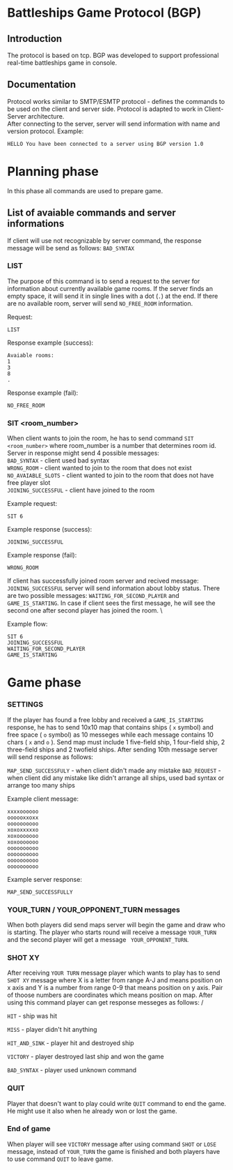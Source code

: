 # Battleships Game Protocol (BGP)

## Introduction

The protocol is based on tcp. BGP was developed to support professional real-time battleships game in console.

## Documentation

Protocol works similar to SMTP/ESMTP protocol - defines the commands to be used on the client and server side. Protocol is adapted to work in Client-Server architecture. \
After connecting to the server, server will send information with name and version protocol. Example: 

``` HELLO You have been connected to a server using BGP version 1.0 ```

# Planning phase

In this phase all commands are used to prepare game.

## List of avaiable commands and server informations

If client will use not recognizable by server command, the response message will be send as follows: ``` BAD_SYNTAX ``` 

### LIST

The purpose of this command is to send a request to the server for information about currently available game rooms. If the server finds an empty space, it will send it in single lines with a dot (```.```) at the end. If there are no available room, server will send ``` NO_FREE_ROOM ``` information.

Request:

``` LIST ``` 

Response example (success):

```
Avaiable rooms:
1
3
8
.
```
Response example (fail):

```NO_FREE_ROOM```

### SIT <room_number>

When client wants to join the room, he has to send command ```SIT <room_number>``` where room_number is a number that determines room id. Server in response might send 4 possible messages: \
``` BAD_SYNTAX ``` - client used bad syntax \
``` WRONG_ROOM ``` - client wanted to join to the room that does not exist \
``` NO_AVAIABLE_SLOTS ``` - client wanted to join to the room that does not have free player slot \
``` JOINING_SUCCESSFUL ``` - client have joined to the room 

Example request:

```SIT 6```

Example response (success):

``` JOINING_SUCCESSFUL ```

Example response (fail):

``` WRONG_ROOM ```

If client has successfully joined  room server and recived message: ``` JOINING_SUCCESSFUL ``` server will send information about lobby status. There are two possible messages: ``` WAITING_FOR_SECOND_PLAYER ``` and ``` GAME_IS_STARTING ```. In case if client sees the first message, he will see the second one after second player has joined the room. \

Example flow:

```
SIT 6
JOINING_SUCCESSFUL
WAITING_FOR_SECOND_PLAYER
GAME_IS_STARTING
```

# Game phase

### SETTINGS

If the player has found a free lobby and received a ``` GAME_IS_STARTING ``` response, he has to send 10x10 map that contains ships ( ```x``` symbol) and free space ( ```o``` symbol) as 10 messeges while each message contains 10 chars ( ``` x ``` and ``` o ``` ). Send map must include 1 five-field ship, 1 four-field ship, 2 three-field ships and 2 twofield ships.  After sending 10th message server will send response as follows:

``` MAP_SEND_SUCCESSFULY ``` - when client didn't made any mistake
``` BAD_REQUEST ``` - when client did any mistake like didn't arrange all ships, used bad syntax or arrange too many ships

Example client message:

```
xxxxoooooo
oooooxxoxx
oooooooooo
xoxoxxxxxo
xoxooooooo
xoxooooooo
oooooooooo
oooooooooo
oooooooooo
oooooooooo
```

Example server response:

``` MAP_SEND_SUCCESSFULLY ```

### YOUR_TURN / YOUR_OPPONENT_TURN messages

When both players did send maps server will begin the game and draw who is starting. The player who starts round will receive a message ```YOUR_TURN``` and the second player will get a message ``` YOUR_OPPONENT_TURN```.

### SHOT XY

After receiving ``` YOUR TURN ``` message player which wants to play has to send ``` SHOT XY ``` message where X is a letter from range A-J and means position on x axis and Y is a number from range 0-9 that means position on y axis. Pair of thoose numbers are coordinates which means position on map. After using this command player can get response messeges as follows: /

``` HIT ``` - ship was hit

``` MISS ``` - player didn't hit anything

``` HIT_AND_SINK ``` - player hit and destroyed ship

``` VICTORY ``` - player destroyed last ship and won the game

``` BAD_SYNTAX ``` - player used unknown command

### QUIT

Player that doesn't want to play could write ``` QUIT ``` command to end the game. He might use it also when he already won or lost the game.

### End of game

When player will see ``` VICTORY ``` message after using command ``` SHOT ``` or ``` LOSE ``` message, instead of ``` YOUR_TURN ``` the game is finished and both players have to use command ``` QUIT ``` to leave game.
